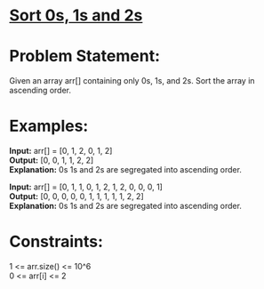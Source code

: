 # [Sort 0s, 1s and 2s](https://github.com/surya8980/December-2024-Daily-Problems/blob/main/GeeksForGeeks/05-Dec-2024/Sort%200s%2C%201s%20and%202s.java)
# Problem Statement:

Given an array arr[] containing only 0s, 1s, and 2s. Sort the array in ascending order.  

# **Examples:**

**Input:** arr[] = [0, 1, 2, 0, 1, 2]  
**Output:** [0, 0, 1, 1, 2, 2]  
**Explanation:** 0s 1s and 2s are segregated into ascending order.  


**Input:** arr[] = [0, 1, 1, 0, 1, 2, 1, 2, 0, 0, 0, 1]  
**Output:** [0, 0, 0, 0, 0, 1, 1, 1, 1, 1, 2, 2]  
**Explanation:** 0s 1s and 2s are segregated into ascending order.

# **Constraints:**
1 <= arr.size() <= 10^6  
0 <= arr[i] <= 2
